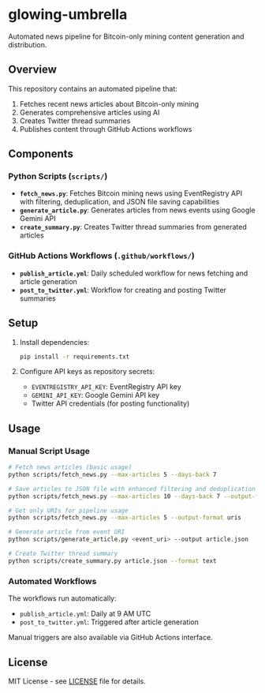 # glowing-umbrella

Automated news pipeline for Bitcoin-only mining content generation and distribution.

## Overview

This repository contains an automated pipeline that:
1. Fetches recent news articles about Bitcoin-only mining
2. Generates comprehensive articles using AI
3. Creates Twitter thread summaries
4. Publishes content through GitHub Actions workflows

## Components

### Python Scripts (`scripts/`)

- **`fetch_news.py`**: Fetches Bitcoin mining news using EventRegistry API with filtering, deduplication, and JSON file saving capabilities
- **`generate_article.py`**: Generates articles from news events using Google Gemini API  
- **`create_summary.py`**: Creates Twitter thread summaries from generated articles

### GitHub Actions Workflows (`.github/workflows/`)

- **`publish_article.yml`**: Daily scheduled workflow for news fetching and article generation
- **`post_to_twitter.yml`**: Workflow for creating and posting Twitter summaries

## Setup

1. Install dependencies:
   ```bash
   pip install -r requirements.txt
   ```

2. Configure API keys as repository secrets:
   - `EVENTREGISTRY_API_KEY`: EventRegistry API key
   - `GEMINI_API_KEY`: Google Gemini API key
   - Twitter API credentials (for posting functionality)

## Usage

### Manual Script Usage

```bash
# Fetch news articles (basic usage)
python scripts/fetch_news.py --max-articles 5 --days-back 7

# Save articles to JSON file with enhanced filtering and deduplication
python scripts/fetch_news.py --max-articles 10 --days-back 7 --output-file bitcoin_news.json

# Get only URIs for pipeline usage
python scripts/fetch_news.py --max-articles 5 --output-format uris

# Generate article from event URI
python scripts/generate_article.py <event_uri> --output article.json

# Create Twitter thread summary
python scripts/create_summary.py article.json --format text
```

### Automated Workflows

The workflows run automatically:
- `publish_article.yml`: Daily at 9 AM UTC
- `post_to_twitter.yml`: Triggered after article generation

Manual triggers are also available via GitHub Actions interface.

## License

MIT License - see [LICENSE](LICENSE) file for details.